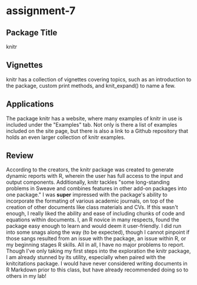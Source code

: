 # assignment-7

## Package Title 

knitr

## Vignettes 

knitr has a collection of vignettes covering topics, such as an introduction to the package, custom print methods, and knit_expand() to name a few. 

## Applications 

The package knitr has a website, where many examples of knitr in use is included under the "Examples" tab. Not only is there a list of examples included on the site page, but there is also a link to a Github repository that holds an even larger collection of knitr examples. 

## Review 
According to the creators, the knitr package was created to generate dynamic reports with R, wherein the user has full access to the input and output components. Additionally, knitr tackles "some long-standing problems in Sweave and combines features in other add-on packages into one package." I was **super** impressed with the package's ability to incorporate the formating of various academic journals, on top of the creation of other documents like class materials and CVs. If this wasn't enough, I really liked the ability and ease of including chunks of code and equations within documents. I, an R novice in many respects, found the package  easy enough to learn and would deem it user-friendly. I did run into some snags along the way (to be expected), though I cannot pinpoint if those sangs resulted from an issue with the package, an issue within R, or my beginning stages R skills. All in all, I have no major problems to report. Though I've only taking my first steps into the exploration the knitr package, I am already stunned by its utility, especially when paired with the knitcitations package. I would have never considered writing documents in R Markdown prior to this class, but have already recommended doing so to others in my lab!
